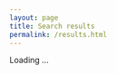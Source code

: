 ```yaml
---
layout: page
title: Search results
permalink: /results.html
---
```


<div id="results"><i class="fa fa-spinner fa-pulse" aria-hidden="true"></i> Loading &#8230;</div>
